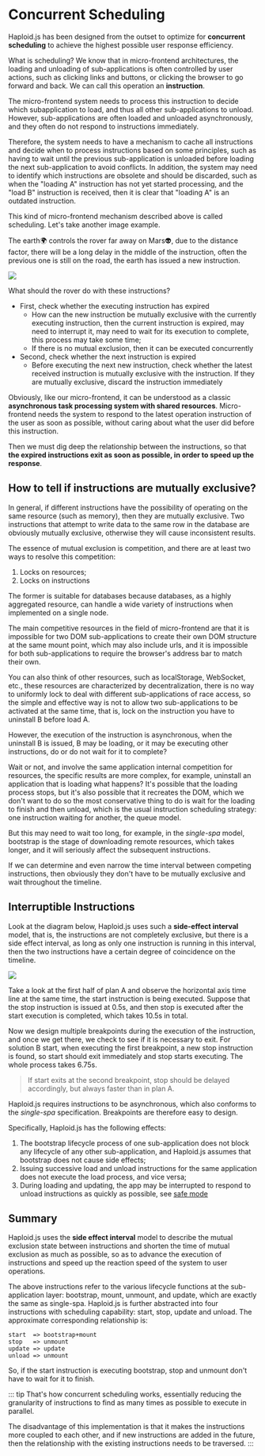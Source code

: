 # Concurrent Scheduling

Haploid.js has been designed from the outset to optimize for **concurrent scheduling** to achieve the highest possible user response efficiency.

What is scheduling? We know that in micro-frontend architectures, the loading and unloading of sub-applications is often controlled by user actions, such as clicking links and buttons, or clicking the browser to go forward and back. We can call this operation an **instruction**.

The micro-frontend system needs to process this instruction to decide which subapplication to load, and thus all other sub-applications to unload. However, sub-applications are often loaded and unloaded asynchronously, and they often do not respond to instructions immediately.

Therefore, the system needs to have a mechanism to cache all instructions and decide when to process instructions based on some principles, such as having to wait until the previous sub-application is unloaded before loading the next sub-application to avoid conflicts. In addition, the system may need to identify which instructions are obsolete and should be discarded, such as when the "loading A" instruction has not yet started processing, and the "load B" instruction is received, then it is clear that "loading A" is an outdated instruction.

This kind of micro-frontend mechanism described above is called scheduling. Let's take another image example.

The earth🌍 controls the rover far away on Mars👽, due to the distance factor, there will be a long delay in the middle of the instruction, often the previous one is still on the road, the earth has issued a new instruction.

![](/assets/earth-mars.png)

What should the rover do with these instructions?

- First, check whether the executing instruction has expired
  - How can the new instruction be mutually exclusive with the currently executing instruction, then the current instruction is expired, may need to interrupt it, may need to wait for its execution to complete, this process may take some time;
  - If there is no mutual exclusion, then it can be executed concurrently
- Second, check whether the next instruction is expired
  - Before executing the next new instruction, check whether the latest received instruction is mutually exclusive with the instruction. If they are mutually exclusive, discard the instruction immediately

Obviously, like our micro-frontend, it can be understood as a classic **asynchronous task processing system with shared resources**. Micro-frontend needs the system to respond to the latest operation instruction of the user as soon as possible, without caring about what the user did before this instruction.

Then we must dig deep the relationship between the instructions, so that **the expired instructions exit as soon as possible, in order to speed up the response**.

## How to tell if instructions are mutually exclusive?

In general, if different instructions have the possibility of operating on the same resource (such as memory), then they are mutually exclusive. Two instructions that attempt to write data to the same row in the database are obviously mutually exclusive, otherwise they will cause inconsistent results.

The essence of mutual exclusion is competition, and there are at least two ways to resolve this competition:

1. Locks on resources;
2. Locks on instructions

The former is suitable for databases because databases, as a highly aggregated resource, can handle a wide variety of instructions when implemented on a single node.

The main competitive resources in the field of micro-frontend are that it is impossible for two DOM sub-applications to create their own DOM structure at the same mount point, which may also include urls, and it is impossible for both sub-applications to require the browser's address bar to match their own.

You can also think of other resources, such as localStorage, WebSocket, etc., these resources are characterized by decentralization, there is no way to uniformly lock to deal with different sub-applications of race access, so the simple and effective way is not to allow two sub-applications to be activated at the same time, that is, lock on the instruction you have to uninstall B before load A.

However, the execution of the instruction is asynchronous, when the uninstall B is issued, B may be loading, or it may be executing other instructions, do or do not wait for it to complete?

Wait or not, and involve the same application internal competition for resources, the specific results are more complex, for example, uninstall an application that is loading what happens? It's possible that the loading process stops, but it's also possible that it recreates the DOM, which we don't want to do so the most conservative thing to do is wait for the loading to finish and then unload, which is the usual instruction scheduling strategy: one instruction waiting for another, the queue model.

But this may need to wait too long, for example, in the _single-spa_ model, bootstrap is the stage of downloading remote resources, which takes longer, and it will seriously affect the subsequent instructions.

If we can determine and even narrow the time interval between competing instructions, then obviously they don't have to be mutually exclusive and wait throughout the timeline.

## Interruptible Instructions

Look at the diagram below, Haploid.js uses such a **side-effect interval** model, that is, the instructions are not completely exclusive, but there is a side effect interval, as long as only one instruction is running in this interval, then the two instructions have a certain degree of coincidence on the timeline.

![](/assets/mutex.png)

Take a look at the first half of plan A and observe the horizontal axis time line at the same time, the start instruction is being executed. Suppose that the stop instruction is issued at 0.5s, and then stop is executed after the start execution is completed, which takes 10.5s in total.

Now we design multiple breakpoints during the execution of the instruction, and once we get there, we check to see if it is necessary to exit. For solution B start, when executing the first breakpoint, a new stop instruction is found, so start should exit immediately and stop starts executing. The whole process takes 6.75s.

> If start exits at the second breakpoint, stop should be delayed accordingly, but always faster than in plan A.

Haploid.js requires instructions to be asynchronous, which also conforms to the _single-spa_ specification. Breakpoints are therefore easy to design.

Specifically, Haploid.js has the following effects:

1. The bootstrap lifecycle process of one sub-application does not block any lifecycle of any other sub-application, and Haploid.js assumes that bootstrap does not cause side effects;
2. Issuing successive load and unload instructions for the same application does not execute the load process, and vice versa;
3. During loading and updating, the app may be interrupted to respond to unload instructions as quickly as possible, see [safe mode](/advanced/safe-mode.html)

## Summary

Haploid.js uses the **side effect interval** model to describe the mutual exclusion state between instructions and shorten the time of mutual exclusion as much as possible, so as to advance the execution of instructions and speed up the reaction speed of the system to user operations.

The above instructions refer to the various lifecycle functions at the sub-application layer: bootstrap, mount, unmount, and update, which are exactly the same as single-spa. Haploid.js is further abstracted into four instructions with scheduling capability: start, stop, update and unload. The approximate corresponding relationship is:

```
start  => bootstrap+mount
stop   => unmount
update => update
unload => unmount
```

So, if the start instruction is executing bootstrap, stop and unmount don't have to wait for it to finish.

::: tip
That's how concurrent scheduling works, essentially reducing the granularity of instructions to find as many times as possible to execute in parallel.

The disadvantage of this implementation is that it makes the instructions more coupled to each other, and if new instructions are added in the future, then the relationship with the existing instructions needs to be traversed.
:::
